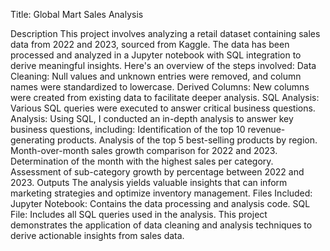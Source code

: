 Title: Global Mart Sales Analysis

Description
This project involves analyzing a retail dataset containing sales data from 2022 and 2023, sourced from Kaggle. 
The data has been processed and analyzed in a Jupyter notebook with SQL integration to derive meaningful insights.
Here's an overview of the steps involved:
Data Cleaning: Null values and unknown entries were removed, and column names were standardized to lowercase.
Derived Columns: New columns were created from existing data to facilitate deeper analysis.
SQL Analysis: Various SQL queries were executed to answer critical business questions.
Analysis:
Using SQL, I conducted an in-depth analysis to answer key business questions, including:
Identification of the top 10 revenue-generating products.
Analysis of the top 5 best-selling products by region.
Month-over-month sales growth comparison for 2022 and 2023.
Determination of the month with the highest sales per category.
Assessment of sub-category growth by percentage between 2022 and 2023.
Outputs
The analysis yields valuable insights that can inform marketing strategies and optimize inventory management.
Files Included:
Jupyter Notebook: Contains the data processing and analysis code.
SQL File: Includes all SQL queries used in the analysis.
This project demonstrates the application of data cleaning and analysis
techniques to derive actionable insights from sales data.
